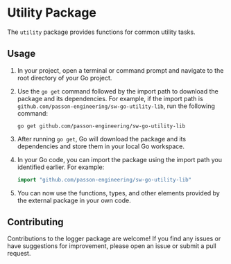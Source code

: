# Utility Package

The `utility` package provides functions for common utility tasks.
## Usage

1. In your project, open a terminal or command prompt and navigate to the root directory of your Go project.

2. Use the `go get` command followed by the import path to download the package and its dependencies. For example, if the import path is `github.com/passon-engineering/sw-go-utility-lib`, run the following command:
   ```
   go get github.com/passon-engineering/sw-go-utility-lib
   ```

3. After running `go get`, Go will download the package and its dependencies and store them in your local Go workspace.

4. In your Go code, you can import the package using the import path you identified earlier. For example:
   ```go
   import "github.com/passon-engineering/sw-go-utility-lib"
   ```

5. You can now use the functions, types, and other elements provided by the external package in your own code.

## Contributing
Contributions to the logger package are welcome! If you find any issues or have suggestions for improvement, please open an issue or submit a pull request.

